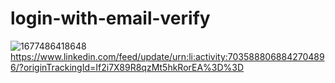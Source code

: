 # login-with-email-verify
![1677486418648](https://github.com/dinesh061/login-with-email-verify/assets/115059054/fcd0115c-73a3-4214-8e9c-10827cee114f)
https://www.linkedin.com/feed/update/urn:li:activity:7035888068842704896/?originTrackingId=If2i7X89R8qzMt5hkRorEA%3D%3D
